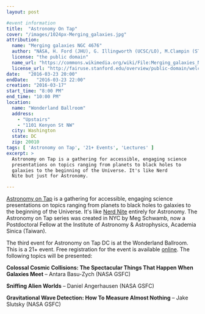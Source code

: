 ```yaml
---
layout: post

#event information
title:  "Astronomy On Tap"
cover: "/images/1024px-Merging_galaxies.jpg"
attribution:
  name: "Merging galaxies NGC 4676"
  author: "NASA, H. Ford (JHU), G. Illingworth (UCSC/LO), M.Clampin (STScI), G. Hartig (STScI), the ACS Science Team, and ESA"
  license: "the public domain"
  name_url: "https://commons.wikimedia.org/wiki/File:Merging_galaxies_NGC_4676_(captured_by_the_Hubble_Space_Telescope).jpg"
  license_url: "http://fairuse.stanford.edu/overview/public-domain/welcome"
date:   "2016-03-23 20:00"
endDate:   "2016-03-23 22:00"
creation: "2016-03-17"
start_time: "8:00 PM"
end_time: "10:00 PM"
location:
  name: "Wonderland Ballroom"
  address:
    - "Upstairs"
    - "1101 Kenyon St NW"
  city: Washington
  state: DC
  zip: 20010
tags: [ 'Astronomy on Tap', '21+ Events', 'Lectures' ]
excerpt: >
  Astronomy on Tap is a gathering for accessible, engaging science
  presentations on topics ranging from planets to black holes to
  galaxies to the beginning of the Universe. It's like Nerd
  Nite but just for Astronomy.

---
```


[Astronomy on Tap](http://astronomyontap.org/) is a gathering
for accessible, engaging science
presentations on topics ranging from planets to black holes to
galaxies to the beginning of the Universe. It's like [Nerd
Nite](https://nerdnite.com/) entirely for Astronomy. The Astronomy
on Tap series was created in NYC by Meg Schwamb, now a Postdoctoral
Fellow at the Institute of Astronomy & Astrophysics,
Academia Sinica (Taiwan).
  
The third event for Astronomy on Tap DC is at the Wonderland Ballroom.
This is a 21+ event. Free registration for the event is
available [online](https://www.eventbrite.com/e/astronomy-on-tap-tickets-22937375307). The following topics will be presented:

**Colossal Cosmic Collisions: The Spectacular Things That Happen
When Galaxies Meet** – Antara Basu-Zych (NASA GSFC)

**Sniffing Alien Worlds** – Daniel Angerhausen (NASA GSFC)

**Gravitational Wave Detection: How To Measure Almost
Nothing** – Jake Slutsky (NASA GSFC) 
